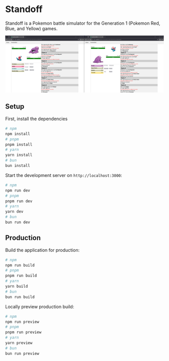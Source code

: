 # Standoff

Standoff is a Pokemon battle simulator for the Generation 1 (Pokemon Red, Blue, and Yellow) games.

![Alt text](game.png "an battle between two players")

## Setup

First, install the dependencies
```bash
# npm
npm install
# pnpm
pnpm install
# yarn
yarn install
# bun
bun install
```

Start the development server on `http://localhost:3000`:
```bash
# npm
npm run dev
# pnpm
pnpm run dev
# yarn
yarn dev
# bun
bun run dev
```

## Production

Build the application for production:

```bash
# npm
npm run build
# pnpm
pnpm run build
# yarn
yarn build
# bun
bun run build
```

Locally preview production build:

```bash
# npm
npm run preview
# pnpm
pnpm run preview
# yarn
yarn preview
# bun
bun run preview
```
